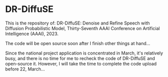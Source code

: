 # DR-DiffuSE
This is the repository of: DR-DiffuSE: Denoise and Refine Speech with Diffusion Probabilistic Model, Thirty-Seventh AAAI Conference on Artificial Intelligence (AAAI), 2023.

The code will be open source soon after I finish other things at hand...

Since the national project application is concentrated in March, it's relatively busy, and there is no time for me to recheck the code of DR-DiffuSE and open-source it. However, I will take the time to complete the code upload before 22, March...
